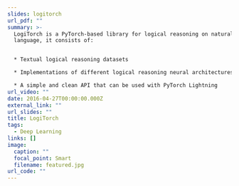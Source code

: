 ```yaml
---
slides: logitorch
url_pdf: ""
summary: >-
  LogiTorch is a PyTorch-based library for logical reasoning on natural
  language, it consists of:


  * Textual logical reasoning datasets

  * Implementations of different logical reasoning neural architectures

  * A simple and clean API that can be used with PyTorch Lightning
url_video: ""
date: 2016-04-27T00:00:00.000Z
external_link: ""
url_slides: ""
title: LogiTorch
tags:
  - Deep Learning
links: []
image:
  caption: ""
  focal_point: Smart
  filename: featured.jpg
url_code: ""
---
```

